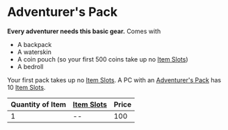 # Adventurer's Pack

**Every adventurer needs this basic gear.** Comes with
- A backpack
- A waterskin
- A coin pouch (so your first 500 coins take up no [Item Slots](../../../../../Player%20Characters/Derived%20Statistics/Item%20Slots.md))
- A bedroll

Your first pack takes up no [Item Slots](../../../../../Player%20Characters/Derived%20Statistics/Item%20Slots.md). A PC with an [Adventurer's Pack](Adventurer's%20Pack.md) has 10 [Item Slots](../../../../../Player%20Characters/Derived%20Statistics/Item%20Slots.md).

| Quantity of Item | [Item Slots](../../../../../Player%20Characters/Derived%20Statistics/Item%20Slots.md) | Price |
| ---------------- | ------------------------------------------------------------------------------------- | ----- |
| 1                | --                                                                                    | 100   |